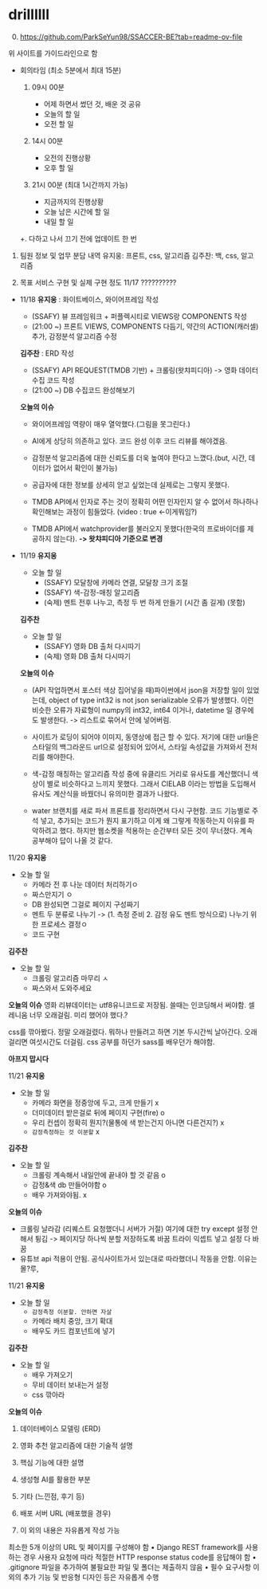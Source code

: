# drillllll
0. https://github.com/ParkSeYun98/SSACCER-BE?tab=readme-ov-file

위 사이트를 가이드라인으로 함
- 회의타임 (최소 5분에서 최대 15분)
    1. 09시 00분
        - 어제 하면서 썼던 것, 배운 것 공유
        - 오늘의 할 일
        - 오전 할 일

    2. 14시 00분
        - 오전의 진행상황
        - 오후 할 일

    3. 21시 00분 (최대 1시간까지 가능)
        - 지금까지의 진행상황
        - 오늘 남은 시간에 할 일
        - 내일 할 일
        
    +. 다하고 나서 끄기 전에 업데이트 한 번

1. 팀원 정보 및 업무 분담 내역
유지웅: 프론트, css, 알고리즘
김주찬: 백, css, 알고리즘

2. 목표 서비스 구현 및 실제 구현 정도
11/17
??????????

- 11/18
    **유지웅**
    : 화이트베이스, 와이어프레임 작성
    - (SSAFY) 뷰 프레임워크 + 퍼플렉시티로 VIEWS랑 COMPONENTS 작성
    - (21:00 ~) 프론트 VIEWS, COMPONENTS 다듬기, 약간의 ACTION(캐러셀) 추가, 감정분석 알고리즘 수정

    **김주찬**
    : ERD 작성
    - (SSAFY) API REQUEST(TMDB 기반) + 크롤링(왓챠피디아) -> 영화 데이터 수집 코드 작성
    - (21:00 ~) DB 수집코드 완성해보기

    **오늘의 이슈**
    - 와이어프레임 역량이 매우 열악했다.(그림을 못그린다.)
    - AI에게 상당히 의존하고 있다. 코드 완성 이후 코드 리뷰를 해야겠음.
    - 감정분석 알고리즘에 대한 신뢰도를 더욱 높여야 한다고 느꼈다.(but, 시간, 데이터가 없어서 확인이 불가능)

    - 공급자에 대한 정보를 상세히 얻고 싶었는데 실제로는 그렇지 못했다.
    - TMDB API에서 인자로 주는 것이 정확히 어떤 인자인지 알 수 없어서 하나하나 확인해보는 과정이 힘들었다. (video : true <-이게뭐임?)
    - TMDB API에서 watchprovider를 불러오지 못했다(한국의 프로바이더를 제공하지 않는다). **-> 왓챠피디아 기준으로 변경**

- 11/19
    **유지웅**
    - 오늘 할 일
        - (SSAFY) 모달창에 카메라 연결, 모달창 크기 조절
        - (SSAFY) 색-감정-매칭 알고리즘
        - (숙제) 멘트 전후 나누고, 측정 두 번 하게 만들기 (시간 좀 길게) (못함)

    **김주찬**
    - 오늘 할 일
        - (SSAFY) 영화 DB 출처 다시따기
        - (숙제) 영화 DB 출처 다시따기

    **오늘의 이슈**
    - (API 작업하면서 포스터 색상 집어넣을 때)파이썬에서 json을 저장할 일이 있었는데, 
    object of type int32 is not json serializable 오류가 발생했다. 이런 비슷한 오류가 
    자료형이 numpy의 int32, int64 이거나, datetime 일 경우에도 발생한다. -> 리스트로 묶어서 안에 넣어버림.
    - 사이트가 로딩이 되어야 이미지, 동영상에 접근 할 수 있다. 저기에 대한 url들은 스타일의 백그라운드 url으로 설정되어
    있어서, 스타일 속성값을 가져와서 전처리를 해야한다.

    - 색-감정 매칭하는 알고리즘 작성 중에 유클리드 거리로 유사도를 계산했더니 색상이 별로 비슷하다고 느끼지 못했다. 
    그래서 CIELAB 이라는 방법을 도입해서 유사도 계산식을 바꿨더니 유의미한 결과가 나왔다.
    - water 브랜치를 새로 파서 프론트를 정리하면서 다시 구현함. 코드 기능별로 주석 넣고, 추가되는 코드가 뭔지 표기하고
    이게 왜 그렇게 작동하는지 이유를 파악하려고 했다. 하지만 웹소켓을 적용하는 순간부터 모든 것이 무너졌다.
    계속 공부해야 답이 나올 것 같다.

11/20
**유지웅**
- 오늘 할 일
    - 카메라 전 후 나눈 데이터 처리하기ㅇ
    - 짜스만지기 ㅇ
    - DB 완성되면 그걸로 페이지 구성짜기
    - 멘트 두 분류로 나누기 -> (1. 측정 준비 2. 감정 유도 멘트 방식으로) 나누기 위한 프로세스 결정ㅇ
    - 코드 구현

**김주찬**
- 오늘 할 일
    - 크롤링 알고리즘 마무리 ㅅ
    - 짜스와서 도와주세요

**오늘의 이슈**
영화 리뷰데이터는 utf8유니코드로 저장됨. 쓸때는 인코딩해서 써야함. 
셀레니움 너무 오래걸림. 미리 했어야 했다.?

css를 깎아봤다. 정말 오래걸렸다. 뭐하나 만들려고 하면 기본 두시간씩 날아간다. 오래걸리면 여섯시간도 더걸림. css 공부를 하던가 sass를 배우던가 해야함.

**아프지 맙시다**

11/21
**유지웅**
- 오늘 할 일
    - 카메라 화면을 정중앙에 두고, 크게 만들기 x
    - 더미데이터 받은걸로 뒤에 페이지 구현(fire) o
    - 우리 컨셉이 정확히 뭔지?(물통에 색 받는건지  아니면 다른건지?) x
    - `감정측정하는 것 이분할` x

**김주찬**
- 오늘 할 일
    - 크롤링 계속해서 내일안에 끝내야 할 것 같음 o
    - 감정&색 db 만들어야함 o
    - 배우 가져와야됨. x

**오늘의 이슈**
- 크롤링 날라감 (리퀘스트 요청했더니 서버가 거절) 여기에 대한 try except 설정 안해서 튕김 -> 페이지당 하나씩 분할 저장하도록 바꿈 트라이 익셉트 넣고 설정 다 바꿈
- 유튜브 api 적용이 안됨. 공식사이트가서 있는대로 따라했더니 작동을 안함. 이유는 몰?루,  

11/21
**유지웅**
- 오늘 할 일
    - `감정측정 이분할. 안하면 자살`
    - 카메라 배치 중앙, 크기 확대
    - 배우도 카드 컴포넌트에 넣기

**김주찬**
- 오늘 할 일
    - 배우 가져오기
    - 무비 데이터 보내는거 설정
    - css 깎아라

**오늘의 이슈**

1. 데이터베이스 모델링 (ERD)


4. 영화 추천 알고리즘에 대한 기술적 설명


5. 핵심 기능에 대한 설명


6. 생성형 AI를 활용한 부분


7. 기타 (느낀점, 후기 등)


8. 배포 서버 URL (배포했을 경우)


9. 이 외의 내용은 자유롭게 작성 가능


최소한 5개 이상의 URL 및 페이지를 구성해야 함
• Django REST framework를 사용하는 경우 사용자 요청에 따라 적절한
HTTP response status code를 응답해야 함
• .gitignore 파일을 추가하여 불필요한 파일 및 폴더는 제출하지 않음
• 필수 요구사항 이 외의 추가 기능 및 반응형 디자인 등은 자유롭게 수행